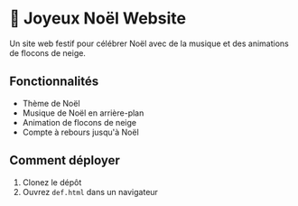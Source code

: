 # 🎄 Joyeux Noël Website

Un site web festif pour célébrer Noël avec de la musique et des animations de flocons de neige.

## Fonctionnalités
- Thème de Noël
- Musique de Noël en arrière-plan
- Animation de flocons de neige
- Compte à rebours jusqu'à Noël

## Comment déployer
1. Clonez le dépôt
2. Ouvrez `def.html` dans un navigateur
